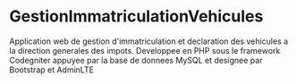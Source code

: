 # GestionImmatriculationVehicules
Application web de gestion d'immatriculation et declaration des vehicules a la direction generales des impots. Developpee en PHP sous le framework Codegniter appuyee par la base de donnees MySQL et designee par Bootstrap et AdminLTE
